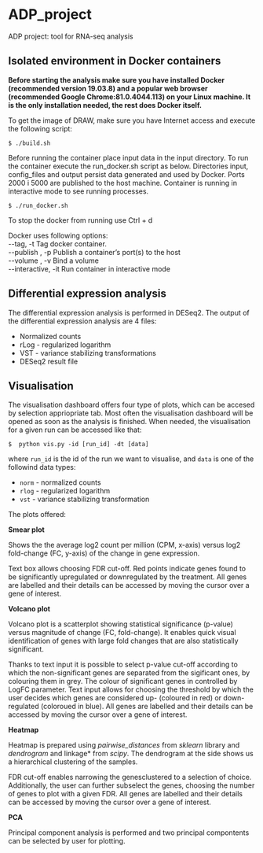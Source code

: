 # ADP_project

ADP project: tool for RNA-seq analysis


## Isolated environment in Docker containers

**Before starting the analysis make sure you have installed Docker (recommended version 19.03.8) and a popular web browser (recommended Google Chrome:81.0.4044.113) on your Linux machine. It is the only installation needed, the rest does Docker itself.**

To get the image of DRAW, make sure you have Internet access and execute the following script:
```console
$ ./build.sh
```

Before running the container place input data in the input directory. To run the container execute the run_docker.sh script as below. Directories input, config_files and output persist data generated and used by Docker. Ports 2000 i 5000 are published to the host machine. Container is running in interactive mode to see running processes.
```console
$ ./run_docker.sh
```

To stop the docker from running use Ctrl + d


Docker uses following options: \
--tag, -t Tag docker container. \
--publish , -p	Publish a container’s port(s) to the host \
--volume , -v	Bind a volume \
--interactive, -it Run container in interactive mode


##  Differential expression analysis

The differential expression analysis is performed in DESeq2. 
The output of the differential expression analysis are 4 files:
- Normalized counts
- rLog - regularized logarithm
- VST - variance stabilizing transformations
- DESeq2 result file


##  Visualisation 

The visualisation dashboard offers four type of plots, which can be accesed by selection appriopriate tab. Most often the visualisation dashboard will be opened as soon as the analysis is finished. When needed, the visualisation for a given run can be accessed like that: 

```console
$  python vis.py -id [run_id] -dt [data]
```

where ```run_id``` is the id of the run we want to visualise, and ```data``` is one of the followind data types:
- ```norm``` - normalized counts
- ```rlog``` - regularized logarithm
- ```vst``` - variance stabilizing transformation

The plots offered:

**Smear plot**
  
Shows the the average log2 count per million (CPM, x-axis) versus log2 fold-change (FC, y-axis) of the change in gene expression. 

Text box allows choosing FDR cut-off. Red points indicate genes found to be significantly upregulated or downregulated by the treatment. All genes are labelled and their details can be accessed by moving the cursor over a gene of interest. 

**Volcano plot**
  
Volcano plot is a scatterplot showing statistical significance (p-value) versus magnitude of change (FC, fold-change). It enables quick visual identification of genes with large fold changes that are also statistically significant.

Thanks to text input it is possible to select p-value cut-off according to which the non-significant genes are separated from the sigificant ones, by colouring them in grey. The colour of significant genes in controlled by LogFC parameter. Text input allows for choosing the threshold by which the user decides which genes are considered up- (coloured in red) or down-regulated (coloroued in blue). All genes are labelled and their details can be accessed by moving the cursor over a gene of interest. 

**Heatmap**
  
Heatmap is prepared using *pairwise_distances* from *sklearn* library and *dendrogram* and linkage* from *scipy*.
The dendrogram at the side shows us a hierarchical clustering of the samples. 

FDR cut-off enables narrowing the genesclustered to a selection of choice. Additionally, the user can further subselect the genes, choosing the number of genes to plot with a given FDR.  All genes are labelled and their details can be accessed by moving the cursor over a gene of interest. 

**PCA**

Principal component analysis is performed and two principal compontents can be selected by user for plotting. 
